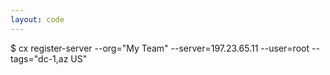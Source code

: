 ```yaml
---
layout: code
---
```


$ cx register-server --org="My Team" --server=197.23.65.11 --user=root --tags="dc-1,az US"
